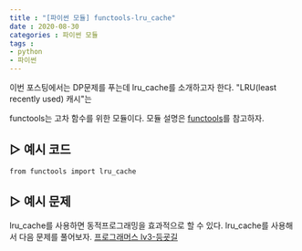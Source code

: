 ```yaml
---
title : "[파이썬 모듈] functools-lru_cache"
date : 2020-08-30
categories : 파이썬 모듈
tags :
- python
- 파이썬
---
```


이번 포스팅에서는 DP문제를 푸는데 lru_cache를 소개하고자 한다. "LRU(least recently used) 캐시"는 

functools는 고차 함수를 위한 모듈이다.
모듈 설명은 [functools](https://python.flowdas.com/library/functools.html)를 참고하자.

## ▷ 예시 코드
```{Python}
from functools import lru_cache
```


## ▷ 예시 문제

lru_cache를 사용하면 동적프로그래밍을 효과적으로 할 수 있다. lru_cache를 사용해서 다음 문제를 풀어보자.
[프로그래머스 lv3-등굣길](https://programmers.co.kr/learn/courses/30/lessons/42898)
